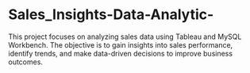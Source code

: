 # Sales_Insights-Data-Analytic-

This project focuses on analyzing sales data using Tableau and MySQL Workbench. The objective is to gain insights into sales performance, identify trends, and make data-driven decisions to improve business outcomes.
